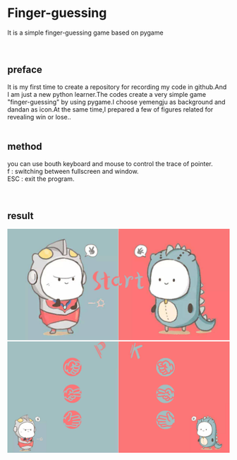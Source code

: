 Finger-guessing
===============
It is a simple finger-guessing game based on pygame
<br>
<br>
<br>
## preface
It is my first time to create a repository for recording my code in github.And I am just a new python learner.The codes 
create a very simple game "finger-guessing" by using pygame.I choose yemengju as background and dandan as icon.At the same
time,I prepared a few of figures related for revealing win or lose..
<br>
<br>
## method
you can use bouth keyboard and mouse to control the trace of pointer.<br>
f : switching between fullscreen and window.<br>
ESC : exit the program.<br>
<br>
<br>
## result
![google](https://github.com/moodom/Finger-guessing/blob/master/1.jpg)
![google](https://github.com/moodom/Finger-guessing/blob/master/3.png)
